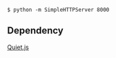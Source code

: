 ```terminal
$ python -m SimpleHTTPServer 8000
```

## Dependency

[Quiet.js](https://github.com/quiet/quiet-js)
